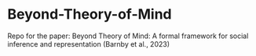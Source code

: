 # Beyond-Theory-of-Mind
Repo for the paper: Beyond Theory of Mind: A formal framework for social inference and representation (Barnby et al., 2023)

